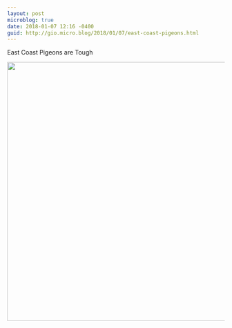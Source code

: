 ```yaml
---
layout: post
microblog: true
date: 2018-01-07 12:16 -0400
guid: http://gio.micro.blog/2018/01/07/east-coast-pigeons.html
---
```

East Coast Pigeons are Tough

<img src="http://microblog.stevegio.net/uploads/2018/abb309efa4.jpg" width="599" height="600" />
